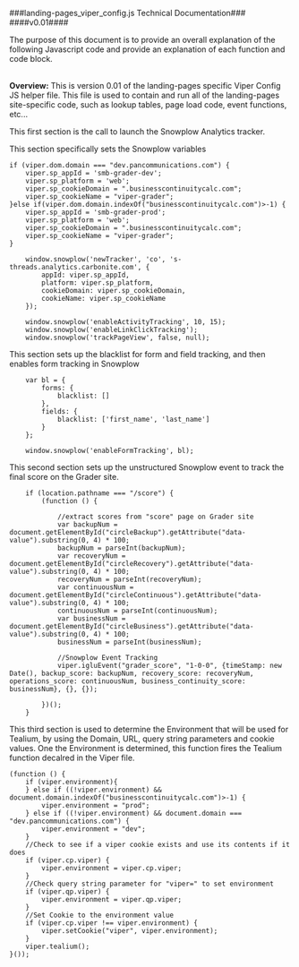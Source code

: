 ###landing-pages_viper_config.js Technical Documentation###
####v0.01####
<br>

The purpose of this document is to provide an overall explanation of the following Javascript code and provide an explanation of each function and code block.
<br><br>

**Overview:**
This is version 0.01 of the landing-pages specific Viper Config JS helper file.  This file is used to contain and run all of the landing-pages site-specific code, such as lookup tables, page load code, event functions, etc... 


This first section is the call to launch the Snowplow Analytics tracker.

This section specifically sets the Snowplow variables

```
if (viper.dom.domain === "dev.pancommunications.com") {
    viper.sp_appId = 'smb-grader-dev';
    viper.sp_platform = 'web';
    viper.sp_cookieDomain = ".businesscontinuitycalc.com";
    viper.sp_cookieName = "viper-grader";
}else if(viper.dom.domain.indexOf("businesscontinuitycalc.com")>-1) {
    viper.sp_appId = 'smb-grader-prod';
    viper.sp_platform = 'web';
    viper.sp_cookieDomain = ".businesscontinuitycalc.com";
    viper.sp_cookieName = "viper-grader";
}
```

```
    window.snowplow('newTracker', 'co', 's-threads.analytics.carbonite.com', {
        appId: viper.sp_appId,
        platform: viper.sp_platform,
        cookieDomain: viper.sp_cookieDomain,
        cookieName: viper.sp_cookieName
    });
```
```
    window.snowplow('enableActivityTracking', 10, 15);
    window.snowplow('enableLinkClickTracking');
    window.snowplow('trackPageView', false, null);
```

This section sets up the blacklist for form and field tracking, and then enables form tracking in Snowplow

```
    var bl = {
        forms: {
            blacklist: []
        },
        fields: {
            blacklist: ['first_name', 'last_name']
        }
    };
```
```
    window.snowplow('enableFormTracking', bl);
```

This second section sets up the unstructured Snowplow event to track the final score on the Grader site.
    
```    
    if (location.pathname === "/score") {
        (function () {

            //extract scores from "score" page on Grader site
            var backupNum = document.getElementById("circleBackup").getAttribute("data-value").substring(0, 4) * 100;
            backupNum = parseInt(backupNum);
            var recoveryNum = document.getElementById("circleRecovery").getAttribute("data-value").substring(0, 4) * 100;
            recoveryNum = parseInt(recoveryNum);
            var continuousNum = document.getElementById("circleContinuous").getAttribute("data-value").substring(0, 4) * 100;
            continuousNum = parseInt(continuousNum);
            var businessNum = document.getElementById("circleBusiness").getAttribute("data-value").substring(0, 4) * 100;
            businessNum = parseInt(businessNum);

            //Snowplow Event Tracking
            viper.igluEvent("grader_score", "1-0-0", {timeStamp: new Date(), backup_score: backupNum, recovery_score: recoveryNum, operations_score: continuousNum, business_continuity_score: businessNum}, {}, {});

        })();
    }
```

This third section is used to determine the Environment that will be used for Tealium, by using the Domain, URL, query string parameters and cookie values.  One the Environment is determined, this function fires the Tealium function decalred in the Viper file.

```
(function () {
    if (viper.environment){
    } else if ((!viper.environment) && document.domain.indexOf("businesscontinuitycalc.com")>-1) {
        viper.environment = "prod";
    } else if ((!viper.environment) && document.domain === "dev.pancommunications.com") {
        viper.environment = "dev";
    }
    //Check to see if a viper cookie exists and use its contents if it does
    if (viper.cp.viper) {
        viper.environment = viper.cp.viper;
    }
    //Check query string parameter for "viper=" to set environment
    if (viper.qp.viper) {
        viper.environment = viper.qp.viper;
    }
    //Set Cookie to the environment value
    if (viper.cp.viper !== viper.environment) {
        viper.setCookie("viper", viper.environment);
    }
    viper.tealium();
}());
```